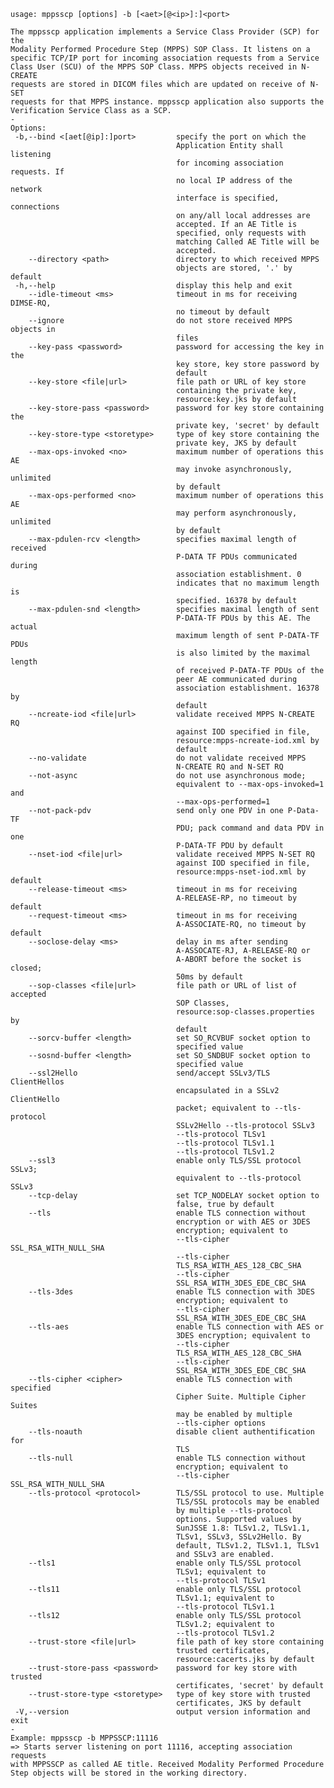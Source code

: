     usage: mppsscp [options] -b [<aet>[@<ip>]:]<port>
    
    The mppsscp application implements a Service Class Provider (SCP) for the
    Modality Performed Procedure Step (MPPS) SOP Class. It listens on a
    specific TCP/IP port for incoming association requests from a Service
    Class User (SCU) of the MPPS SOP Class. MPPS objects received in N-CREATE
    requests are stored in DICOM files which are updated on receive of N-SET
    requests for that MPPS instance. mppsscp application also supports the
    Verification Service Class as a SCP.
    -
    Options:
     -b,--bind <[aet[@ip]:]port>         specify the port on which the
                                         Application Entity shall listening
                                         for incoming association requests. If
                                         no local IP address of the network
                                         interface is specified, connections
                                         on any/all local addresses are
                                         accepted. If an AE Title is
                                         specified, only requests with
                                         matching Called AE Title will be
                                         accepted.
        --directory <path>               directory to which received MPPS
                                         objects are stored, '.' by default
     -h,--help                           display this help and exit
        --idle-timeout <ms>              timeout in ms for receiving DIMSE-RQ,
                                         no timeout by default
        --ignore                         do not store received MPPS objects in
                                         files
        --key-pass <password>            password for accessing the key in the
                                         key store, key store password by
                                         default
        --key-store <file|url>           file path or URL of key store
                                         containing the private key,
                                         resource:key.jks by default
        --key-store-pass <password>      password for key store containing the
                                         private key, 'secret' by default
        --key-store-type <storetype>     type of key store containing the
                                         private key, JKS by default
        --max-ops-invoked <no>           maximum number of operations this AE
                                         may invoke asynchronously, unlimited
                                         by default
        --max-ops-performed <no>         maximum number of operations this AE
                                         may perform asynchronously, unlimited
                                         by default
        --max-pdulen-rcv <length>        specifies maximal length of received
                                         P-DATA TF PDUs communicated during
                                         association establishment. 0
                                         indicates that no maximum length is
                                         specified. 16378 by default
        --max-pdulen-snd <length>        specifies maximal length of sent
                                         P-DATA-TF PDUs by this AE. The actual
                                         maximum length of sent P-DATA-TF PDUs
                                         is also limited by the maximal length
                                         of received P-DATA-TF PDUs of the
                                         peer AE communicated during
                                         association establishment. 16378 by
                                         default
        --ncreate-iod <file|url>         validate received MPPS N-CREATE RQ
                                         against IOD specified in file,
                                         resource:mpps-ncreate-iod.xml by
                                         default
        --no-validate                    do not validate received MPPS
                                         N-CREATE RQ and N-SET RQ
        --not-async                      do not use asynchronous mode;
                                         equivalent to --max-ops-invoked=1 and
                                         --max-ops-performed=1
        --not-pack-pdv                   send only one PDV in one P-Data-TF
                                         PDU; pack command and data PDV in one
                                         P-DATA-TF PDU by default
        --nset-iod <file|url>            validate received MPPS N-SET RQ
                                         against IOD specified in file,
                                         resource:mpps-nset-iod.xml by default
        --release-timeout <ms>           timeout in ms for receiving
                                         A-RELEASE-RP, no timeout by default
        --request-timeout <ms>           timeout in ms for receiving
                                         A-ASSOCIATE-RQ, no timeout by default
        --soclose-delay <ms>             delay in ms after sending
                                         A-ASSOCATE-RJ, A-RELEASE-RQ or
                                         A-ABORT before the socket is closed;
                                         50ms by default
        --sop-classes <file|url>         file path or URL of list of accepted
                                         SOP Classes,
                                         resource:sop-classes.properties by
                                         default
        --sorcv-buffer <length>          set SO_RCVBUF socket option to
                                         specified value
        --sosnd-buffer <length>          set SO_SNDBUF socket option to
                                         specified value
        --ssl2Hello                      send/accept SSLv3/TLS ClientHellos
                                         encapsulated in a SSLv2 ClientHello
                                         packet; equivalent to --tls-protocol
                                         SSLv2Hello --tls-protocol SSLv3
                                         --tls-protocol TLSv1
                                         --tls-protocol TLSv1.1
                                         --tls-protocol TLSv1.2
        --ssl3                           enable only TLS/SSL protocol SSLv3;
                                         equivalent to --tls-protocol SSLv3
        --tcp-delay                      set TCP_NODELAY socket option to
                                         false, true by default
        --tls                            enable TLS connection without
                                         encryption or with AES or 3DES
                                         encryption; equivalent to
                                         --tls-cipher SSL_RSA_WITH_NULL_SHA
                                         --tls-cipher
                                         TLS_RSA_WITH_AES_128_CBC_SHA
                                         --tls-cipher
                                         SSL_RSA_WITH_3DES_EDE_CBC_SHA
        --tls-3des                       enable TLS connection with 3DES
                                         encryption; equivalent to
                                         --tls-cipher
                                         SSL_RSA_WITH_3DES_EDE_CBC_SHA
        --tls-aes                        enable TLS connection with AES or
                                         3DES encryption; equivalent to
                                         --tls-cipher
                                         TLS_RSA_WITH_AES_128_CBC_SHA
                                         --tls-cipher
                                         SSL_RSA_WITH_3DES_EDE_CBC_SHA
        --tls-cipher <cipher>            enable TLS connection with specified
                                         Cipher Suite. Multiple Cipher Suites
                                         may be enabled by multiple
                                         --tls-cipher options
        --tls-noauth                     disable client authentification for
                                         TLS
        --tls-null                       enable TLS connection without
                                         encryption; equivalent to
                                         --tls-cipher SSL_RSA_WITH_NULL_SHA
        --tls-protocol <protocol>        TLS/SSL protocol to use. Multiple
                                         TLS/SSL protocols may be enabled
                                         by multiple --tls-protocol
                                         options. Supported values by
                                         SunJSSE 1.8: TLSv1.2, TLSv1.1,
                                         TLSv1, SSLv3, SSLv2Hello. By
                                         default, TLSv1.2, TLSv1.1, TLSv1
                                         and SSLv3 are enabled.
        --tls1                           enable only TLS/SSL protocol
                                         TLSv1; equivalent to
                                         --tls-protocol TLSv1
        --tls11                          enable only TLS/SSL protocol
                                         TLSv1.1; equivalent to
                                         --tls-protocol TLSv1.1
        --tls12                          enable only TLS/SSL protocol
                                         TLSv1.2; equivalent to
                                         --tls-protocol TLSv1.2
        --trust-store <file|url>         file path of key store containing
                                         trusted certificates,
                                         resource:cacerts.jks by default
        --trust-store-pass <password>    password for key store with trusted
                                         certificates, 'secret' by default
        --trust-store-type <storetype>   type of key store with trusted
                                         certificates, JKS by default
     -V,--version                        output version information and exit
    -
    Example: mppsscp -b MPPSSCP:11116
    => Starts server listening on port 11116, accepting association requests
    with MPPSSCP as called AE title. Received Modality Performed Procedure
    Step objects will be stored in the working directory.
